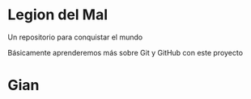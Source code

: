 # Legion del Mal
Un repositorio para conquistar el mundo

Básicamente aprenderemos más sobre Git y GitHub con este proyecto

# Gian
